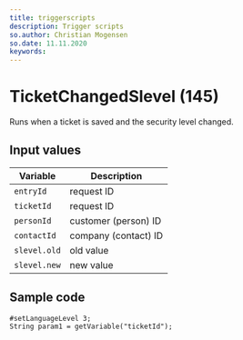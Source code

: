 ```yaml
---
title: triggerscripts
description: Trigger scripts
so.author: Christian Mogensen
so.date: 11.11.2020
keywords:
---
```


# TicketChangedSlevel (145)

Runs when a ticket is saved and the security level changed.

## Input values

|Variable|Description|
|---|---|
| `entryId` | request ID|
| `ticketId` | request ID|
| `personId` | customer (person) ID|
| `contactId` | company (contact) ID|
| `slevel.old` | old value|
| `slevel.new` | new value|

## Sample code

```crmscript
#setLanguageLevel 3;
String param1 = getVariable("ticketId");
```
